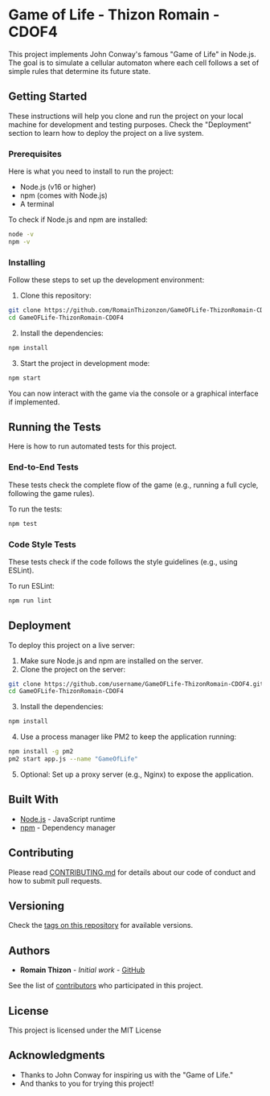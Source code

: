 # Game of Life - Thizon Romain - CDOF4

This project implements John Conway's famous "Game of Life" in Node.js. The goal is to simulate a cellular automaton where each cell follows a set of simple rules that determine its future state.

## Getting Started

These instructions will help you clone and run the project on your local machine for development and testing purposes. Check the "Deployment" section to learn how to deploy the project on a live system.

### Prerequisites

Here is what you need to install to run the project:

- Node.js (v16 or higher)
- npm (comes with Node.js)
- A terminal

To check if Node.js and npm are installed:

```bash
node -v
npm -v
```

### Installing

Follow these steps to set up the development environment:

1. Clone this repository:

```bash
git clone https://github.com/RomainThizonzon/GameOFLife-ThizonRomain-CDOF4.git
cd GameOFLife-ThizonRomain-CDOF4
```

2. Install the dependencies:

```bash
npm install
```

3. Start the project in development mode:

```bash
npm start
```

You can now interact with the game via the console or a graphical interface if implemented.

## Running the Tests

Here is how to run automated tests for this project.

### End-to-End Tests

These tests check the complete flow of the game (e.g., running a full cycle, following the game rules).

To run the tests:

```bash
npm test
```

### Code Style Tests

These tests check if the code follows the style guidelines (e.g., using ESLint).

To run ESLint:

```bash
npm run lint
```

## Deployment

To deploy this project on a live server:

1. Make sure Node.js and npm are installed on the server.
2. Clone the project on the server:

```bash
git clone https://github.com/username/GameOFLife-ThizonRomain-CDOF4.git
cd GameOFLife-ThizonRomain-CDOF4
```

3. Install the dependencies:

```bash
npm install
```

4. Use a process manager like PM2 to keep the application running:

```bash
npm install -g pm2
pm2 start app.js --name "GameOfLife"
```

5. Optional: Set up a proxy server (e.g., Nginx) to expose the application.

## Built With

* [Node.js](https://nodejs.org/) - JavaScript runtime
* [npm](https://www.npmjs.com/) - Dependency manager

## Contributing

Please read [CONTRIBUTING.md](https://gist.github.com/PurpleBooth/b24679402957c63ec426) for details about our code of conduct and how to submit pull requests.

## Versioning

Check the [tags on this repository](https://github.com/RomainThizonzon/GameOFLife-ThizonRomain-CDOF4/tags) for available versions.

## Authors

* **Romain Thizon** - *Initial work* - [GitHub](https://github.com/RomainThizonzon)

See the list of [contributors](https://github.com/RomainThizonzon/GameOFLife-ThizonRomain-CDOF4/contributors) who participated in this project.

## License

This project is licensed under the MIT License
## Acknowledgments

* Thanks to John Conway for inspiring us with the "Game of Life."
* And thanks to you for trying this project!

